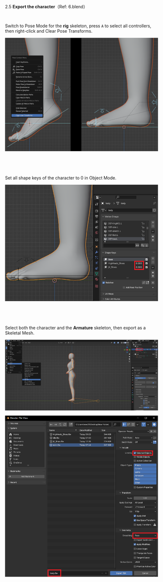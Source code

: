2.5 ‌**Export the character**（Ref: 6.blend）

&nbsp;

‌Switch to Pose Mode for the **rig** skeleton, press `A` to select all controllers, then right-click and Clear Pose Transforms.

![2.5.1.png](../../_resources/2.5.1.png)

&nbsp;

&nbsp;

‌Set all shape keys of the character to 0 in Object Mode.

![2.5.2.png](../../_resources/2.5.2.png)

&nbsp;

&nbsp;

Select both the character and the **Armature** skeleton, then export as a Skeletal Mesh.

![2.5.3.png](../../_resources/2.5.3.png)

![2.5.4.png](../../_resources/2.5.4.png)

&nbsp;